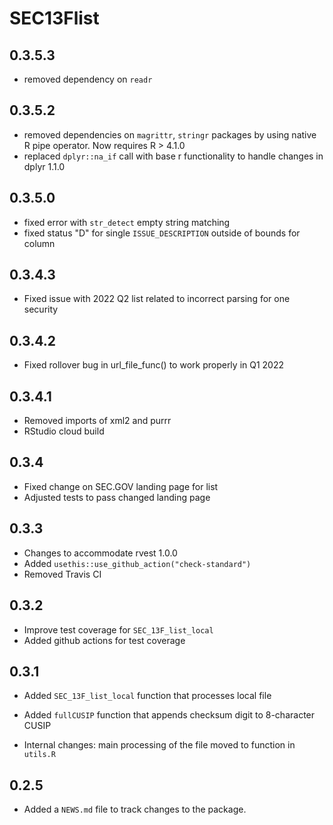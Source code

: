 # SEC13Flist 

## 0.3.5.3

* removed dependency on `readr`

## 0.3.5.2

* removed dependencies on `magrittr`, `stringr` packages by using native R pipe operator. Now requires R > 4.1.0
* replaced `dplyr::na_if` call with base r functionality to handle changes in dplyr 1.1.0

## 0.3.5.0

* fixed error with `str_detect` empty string matching 
* fixed status "D" for single `ISSUE_DESCRIPTION` outside of bounds for column

## 0.3.4.3

* Fixed issue with 2022 Q2 list related to incorrect parsing for one security 

## 0.3.4.2

* Fixed rollover bug in url_file_func() to work properly in Q1 2022

## 0.3.4.1

* Removed imports of xml2 and purrr
* RStudio cloud build

## 0.3.4

* Fixed change on SEC.GOV landing page for list
* Adjusted tests to pass changed landing page

## 0.3.3

* Changes to accommodate rvest 1.0.0
* Added `usethis::use_github_action("check-standard")`
* Removed Travis CI

## 0.3.2

* Improve test coverage for `SEC_13F_list_local`
* Added github actions for test coverage

## 0.3.1

* Added `SEC_13F_list_local` function that processes local file
* Added `fullCUSIP` function that appends checksum digit to 8-character CUSIP

* Internal changes: main processing of the file moved to function in `utils.R`

## 0.2.5

* Added a `NEWS.md` file to track changes to the package.

